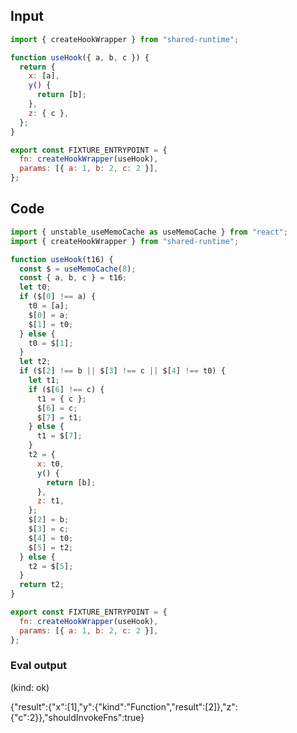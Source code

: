 
## Input

```javascript
import { createHookWrapper } from "shared-runtime";

function useHook({ a, b, c }) {
  return {
    x: [a],
    y() {
      return [b];
    },
    z: { c },
  };
}

export const FIXTURE_ENTRYPOINT = {
  fn: createHookWrapper(useHook),
  params: [{ a: 1, b: 2, c: 2 }],
};

```

## Code

```javascript
import { unstable_useMemoCache as useMemoCache } from "react";
import { createHookWrapper } from "shared-runtime";

function useHook(t16) {
  const $ = useMemoCache(8);
  const { a, b, c } = t16;
  let t0;
  if ($[0] !== a) {
    t0 = [a];
    $[0] = a;
    $[1] = t0;
  } else {
    t0 = $[1];
  }
  let t2;
  if ($[2] !== b || $[3] !== c || $[4] !== t0) {
    let t1;
    if ($[6] !== c) {
      t1 = { c };
      $[6] = c;
      $[7] = t1;
    } else {
      t1 = $[7];
    }
    t2 = {
      x: t0,
      y() {
        return [b];
      },
      z: t1,
    };
    $[2] = b;
    $[3] = c;
    $[4] = t0;
    $[5] = t2;
  } else {
    t2 = $[5];
  }
  return t2;
}

export const FIXTURE_ENTRYPOINT = {
  fn: createHookWrapper(useHook),
  params: [{ a: 1, b: 2, c: 2 }],
};

```
      
### Eval output
(kind: ok) <div>{"result":{"x":[1],"y":{"kind":"Function","result":[2]},"z":{"c":2}},"shouldInvokeFns":true}</div>